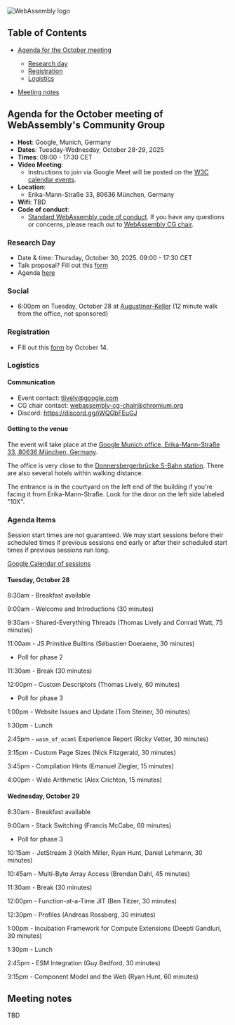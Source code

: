 ![WebAssembly logo](/images/WebAssembly.png)

## Table of Contents

* [Agenda for the October meeting](#agenda-for-the-October-meeting-of-webassemblys-community-group)

   * [Research day](#research-day)
   * [Registration](#registration)
   * [Logistics](#logistics)

* [Meeting notes](#meeting-notes)


## Agenda for the October meeting of WebAssembly's Community Group

- **Host**: Google, Munich, Germany
- **Dates**: Tuesday-Wednesday, October 28-29, 2025
- **Times**: 09:00 - 17:30 CET
- **Video Meeting**:
    - Instructions to join via Google Meet will be posted on the [W3C calendar events](https://www.w3.org/groups/cg/webassembly/calendar/).
- **Location**:
    - Erika-Mann-Straße 33, 80636 München, Germany
- **Wifi**: TBD
- **Code of conduct**:
    - [Standard WebAssembly code of conduct](https://github.com/WebAssembly/meetings/blob/main/CODE_OF_CONDUCT.md). If you have any questions or concerns, please reach out to [WebAssembly CG chair](mailto:webassembly-cg-chair@chromium.org).

### Research Day

- Date & time: Thursday, October 30, 2025. 09:00 - 17:30 CET
- Talk proposal? Fill out this [form](https://docs.google.com/forms/d/e/1FAIpQLSfOaVCYBOof3v9ARlhZJkRN91LK94Vp9IcejzOKv4Afn4uSZQ/viewform?usp=sharing&ouid=110535356774267343356)
- Agenda [here](https://www.cs.cmu.edu/~wasm/wasm-research-day-2025b.html)

### Social

- 6:00pm on Tuesday, October 28 at [Augustiner-Keller](https://maps.app.goo.gl/SFXXWYuvQR5DRt698) (12 minute walk from the office, not sponsored)

### Registration

- Fill out this [form](https://docs.google.com/forms/d/e/1FAIpQLScbvh5nIYFt_xkrpdM_47f9UEh3-D0q_8BY5iGOUn1iypnq0g/viewform?usp=dialog) by October 14.

### Logistics

#### Communication

- Event contact: tlively@google.com
- CG chair contact: webassembly-cg-chair@chromium.org
- Discord: https://discord.gg/jWQGbFEuGJ

#### Getting to the venue

The event will take place at the [Google Munich office, Erika-Mann-Straße 33, 80636 München, Germany](https://maps.app.goo.gl/SKAPzwCm7QFYjMvy7).

The office is very close to the [Donnersbergerbrücke S-Bahn station](https://maps.app.goo.gl/CTmBpjeK9Prsm6hW8). There are also several hotels within walking distance.

The entrance is in the courtyard on the left end of the building if you're facing it from Erika-Mann-Straße.
Look for the door on the left side labeled "10X".

### Agenda Items

Session start times are not guaranteed. We may start sessions before their
scheduled times if previous sessions end early or after their scheduled
start times if previous sessions run long.

[Google Calendar of sessions](https://calendar.google.com/calendar/embed?src=c_77dd71f4215ca0ff41ce3de8e86ed38d5bac67e5e68e86704e43f95ba164ed8c%40group.calendar.google.com)

#### Tuesday, October 28

8:30am - Breakfast available

9:00am - Welcome and Introductions (30 minutes)

9:30am - Shared-Everything Threads (Thomas Lively and Conrad Watt, 75 minutes)

11:00am - JS Primitive Builtins (Sébastien Doeraene, 30 minutes)
 - Poll for phase 2

11:30am - Break (30 minutes)

12:00pm - Custom Descriptors (Thomas Lively, 60 minutes)
 - Poll for phase 3

1:00pm - Website Issues and Update (Tom Steiner, 30 minutes)

1:30pm - Lunch

2:45pm - `wasm_of_ocaml` Experience Report (Ricky Vetter, 30 minutes)

3:15pm - Custom Page Sizes (Nick Fitzgerald, 30 minutes)

3:45pm - Compilation Hints (Emanuel Ziegler, 15 minutes)

4:00pm - Wide Arithmetic (Alex Crichton, 15 minutes)

#### Wednesday, October 29

8:30am - Breakfast available

9:00am - Stack Switching (Francis McCabe, 60 minutes)
 - Poll for phase 3

10:15am - JetStream 3 (Keith Miller, Ryan Hunt, Daniel Lehmann, 30 minutes)

10:45am - Multi-Byte Array Access (Brendan Dahl, 45 minutes)

11:30am - Break (30 minutes)

12:00pm - Function-at-a-Time JIT (Ben Titzer, 30 minutes)

12:30pm - Profiles (Andreas Rossberg, 30 minutes)

1:00pm - Incubation Framework for Compute Extensions (Deepti Gandluri, 30 minutes)

1:30pm - Lunch

2:45pm - ESM Integration (Guy Bedford, 30 minutes)

3:15pm - Component Model and the Web (Ryan Hunt, 60 minutes)

## Meeting notes

TBD
